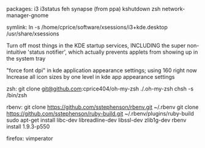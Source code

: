 packages:
i3
i3status
feh
synapse (from ppa)
kshutdown
zsh
network-manager-gnome

symlink: 
ln -s /home/cprice/software/xsessions/i3+kde.desktop /usr/share/xsessions

Turn off most things in the KDE startup services, INCLUDING the super
non-intuitive 'status notifier', which actually prevents applets from
showing up in the system tray

"force font dpi" in kde application appearance settings; using 160 right now
Increase all icon sizes by one level in kde app appearance settings

zsh:
git clone git@github.com:cprice404/oh-my-zsh ./.oh-my-zsh
chsh -s /bin/zsh

rbenv:
git clone https://github.com/sstephenson/rbenv.git ~/.rbenv 
git clone https://github.com/sstephenson/ruby-build.git ~/.rbenv/plugins/ruby-build
sudo apt-get install libc-dev libreadline-dev libssl-dev zlib1g-dev
rbenv install 1.9.3-p550

firefox:
vimperator
